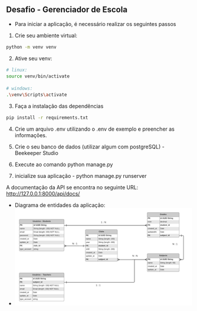 ## Desafio - Gerenciador de Escola

- Para iniciar a aplicação, é necessário realizar os seguintes passos

1. Crie seu ambiente virtual:
```bash
python -m venv venv
```

2. Ative seu venv:
```bash
# linux:
source venv/bin/activate

# windows:
.\venv\Scripts\activate
```

3. Faça a instalação das dependências
```bash
pip install -r requirements.txt
```

4. Crie um arquivo .env utilizando o .env de exemplo e preencher as informações.

5. Crie o seu banco de dados (utilizar algum com postgreSQL) - Beekeeper Studio

6. Execute ao comando python manage.py 

7. inicialize sua aplicação - python manage.py runserver

A documentação da API se encontra no seguinte URL:
http://127.0.0.1:8000/api/docs/

- Diagrama de entidades da aplicação:
- <img src="./Diagrama-Escola.png" >
